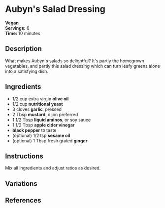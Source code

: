 # Aubyn's Salad Dressing

**Vegan**  
**Servings:** 6  
**Time:** 10 minutes

## Description

What makes Aubyn's salads so delightful? It's partly the homegrown vegetables, and partly this salad dressing which can turn leafy greens alone into a satisfying dish.

## Ingredients

- 1/2 cup extra virgin **olive oil**
- 1/2 cup **nutritional yeast**
- 3 cloves **garlic**, pressed
- 2 Tbsp **mustard**, dijon preferred
- 1 1/2 Tbsp **liquid aminos**, or soy sauce
- 1 1/2 Tbsp **apple cider vinegar**
- **black pepper** to taste 
- (optional) 1/2 tsp **sesame oil**
- (optional) 1 Tbsp fresh grated **ginger**

## Instructions

Mix all ingredients and adjust ratios as desired.

## Variations

## References
